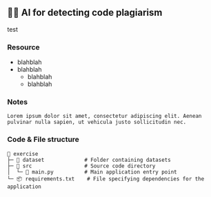 <h2 id="code-plagiarism">
    🕵🏼 AI for detecting code plagiarism
</h2>
test

### Resource

<ul>
  <li>blahblah</li>
  <li>blahblah
    <ul>
      <li>blahblah</li>
      <li>blahblah</li>
    </ul>
  </li>
</ul>

### Notes

```plaintext
Lorem ipsum dolor sit amet, consectetur adipiscing elit. Aenean pulvinar nulla sapien, ut vehicula justo sollicitudin nec.
```

### Code & File structure

```plaintext
📂 exercise
├─ 📂 dataset             # Folder containing datasets
├─ 📂 src                 # Source code directory
│  └─ 📄 main.py          # Main application entry point
└─ 📦 requirements.txt    # File specifying dependencies for the application

```

